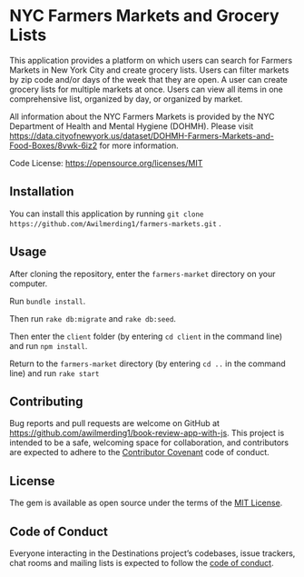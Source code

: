 # NYC Farmers Markets and Grocery Lists


This application provides a platform on which users can search for Farmers Markets in New York City and create grocery lists. Users can filter markets by zip code and/or days of the week that they are open.  A user can create grocery lists for multiple markets at once. Users can view all items in one comprehensive list, organized by day, or organized by market.

All information about the NYC Farmers Markets is provided by the NYC Department of Health and Mental Hygiene (DOHMH). Please visit https://data.cityofnewyork.us/dataset/DOHMH-Farmers-Markets-and-Food-Boxes/8vwk-6iz2 for more information.

Code License: https://opensource.org/licenses/MIT

## Installation

You can install this application by running `git clone https://github.com/Awilmerding1/farmers-markets.git` .

## Usage

After cloning the repository, enter the `farmers-market` directory on your computer.

Run `bundle install`.

Then run `rake db:migrate` and `rake db:seed`.

Then enter the `client` folder (by entering `cd client` in the command line) and run `npm install`.

Return to the `farmers-market` directory (by entering `cd ..` in the command line) and run `rake start`


## Contributing

Bug reports and pull requests are welcome on GitHub at https://github.com/awilmerding1/book-review-app-with-js. This project is intended to be a safe, welcoming space for collaboration, and contributors are expected to adhere to the [Contributor Covenant](http://contributor-covenant.org) code of conduct.

## License

The gem is available as open source under the terms of the [MIT License](https://opensource.org/licenses/MIT).

## Code of Conduct

Everyone interacting in the Destinations project’s codebases, issue trackers, chat rooms and mailing lists is expected to follow the [code of conduct](https://github.com/awilmerding1/book-review-app-with-js/blob/master/CODE_OF_CONDUCT.md).
